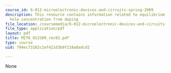 ```yaml
---
course_id: 6-012-microelectronic-devices-and-circuits-spring-2009
description: This resource contains information related to equilibrium electron and
  hole concentration from doping
file_location: /coursemedia/6-012-microelectronic-devices-and-circuits-spring-2009/794ec73182c1ef421d3b9f218a8adcd2_MIT6_012S09_rec02.pdf
file_type: application/pdf
layout: pdf
title: MIT6_012S09_rec02.pdf
type: course
uid: 794ec73182c1ef421d3b9f218a8adcd2

---
```

None
